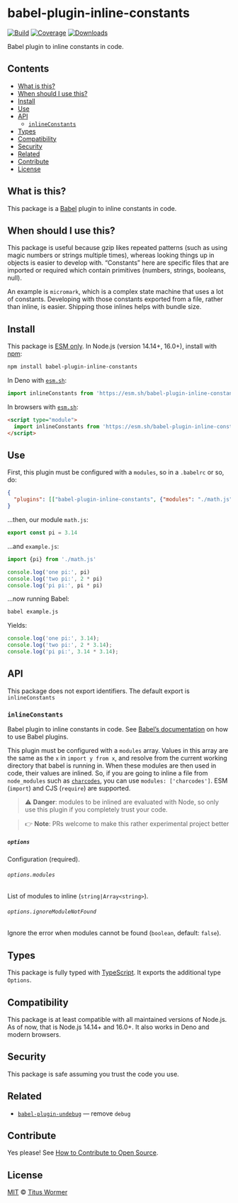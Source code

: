 # babel-plugin-inline-constants

[![Build][build-badge]][build]
[![Coverage][coverage-badge]][coverage]
[![Downloads][downloads-badge]][downloads]

Babel plugin to inline constants in code.

## Contents

*   [What is this?](#what-is-this)
*   [When should I use this?](#when-should-i-use-this)
*   [Install](#install)
*   [Use](#use)
*   [API](#api)
    *   [`inlineConstants`](#inlineconstants)
*   [Types](#types)
*   [Compatibility](#compatibility)
*   [Security](#security)
*   [Related](#related)
*   [Contribute](#contribute)
*   [License](#license)

## What is this?

This package is a [Babel][] plugin to inline constants in code.

## When should I use this?

This package is useful because gzip likes repeated patterns (such as using
magic numbers or strings multiple times), whereas looking things up in objects
is easier to develop with.
“Constants” here are specific files that are imported or required which contain
primitives (numbers, strings, booleans, null).

An example is `micromark`, which is a complex state machine that uses a lot of
constants.
Developing with those constants exported from a file, rather than inline, is
easier.
Shipping those inlines helps with bundle size.

## Install

This package is [ESM only][esm].
In Node.js (version 14.14+, 16.0+), install with [npm][]:

```sh
npm install babel-plugin-inline-constants
```

In Deno with [`esm.sh`][esmsh]:

```js
import inlineConstants from 'https://esm.sh/babel-plugin-inline-constants@4'
```

In browsers with [`esm.sh`][esmsh]:

```html
<script type="module">
  import inlineConstants from 'https://esm.sh/babel-plugin-inline-constants@4?bundle'
</script>
```

## Use

First, this plugin must be configured with a `modules`, so in a `.babelrc` or
so, do:

```json
{
  "plugins": [["babel-plugin-inline-constants", {"modules": "./math.js"}]]
}
```

…then, our module `math.js`:

```js
export const pi = 3.14
```

…and `example.js`:

```js
import {pi} from './math.js'

console.log('one pi:', pi)
console.log('two pi:', 2 * pi)
console.log('pi pi:', pi * pi)
```

…now running Babel:

```sh
babel example.js
```

Yields:

```js
console.log('one pi:', 3.14);
console.log('two pi:', 2 * 3.14);
console.log('pi pi:', 3.14 * 3.14);
```

## API

This package does not export identifiers.
The default export is `inlineConstants`

### `inlineConstants`

Babel plugin to inline constants in code.
See [Babel’s documentation][babel-plugins] on how to use Babel plugins.

This plugin must be configured with a `modules` array.
Values in this array are the same as the `x` in `import y from x`, and resolve
from the current working directory that babel is running in.
When these modules are then used in code, their values are inlined.
So, if you are going to inline a file from `node_modules` such as
[`charcodes`][charcodes], you can use `modules: ['charcodes']`.
ESM (`import`) and CJS (`require`) are supported.

> ⚠️ **Danger**: modules to be inlined are evaluated with Node, so only use
> this plugin if you completely trust your code.

> 👉 **Note**: PRs welcome to make this rather experimental project better

##### `options`

Configuration (required).

###### `options.modules`

List of modules to inline (`string|Array<string>`).

###### `options.ignoreModuleNotFound`

Ignore the error when modules cannot be found (`boolean`, default: `false`).

## Types

This package is fully typed with [TypeScript][].
It exports the additional type `Options`.

## Compatibility

This package is at least compatible with all maintained versions of Node.js.
As of now, that is Node.js 14.14+ and 16.0+.
It also works in Deno and modern browsers.

## Security

This package is safe assuming you trust the code you use.

## Related

*   [`babel-plugin-undebug`](https://github.com/wooorm/babel-plugin-undebug)
    — remove `debug`

## Contribute

Yes please!
See [How to Contribute to Open Source][contribute].

## License

[MIT][license] © [Titus Wormer][author]

<!-- Definitions -->

[build-badge]: https://github.com/wooorm/babel-plugin-inline-constants/workflows/main/badge.svg

[build]: https://github.com/wooorm/babel-plugin-inline-constants/actions

[coverage-badge]: https://img.shields.io/codecov/c/github/wooorm/babel-plugin-inline-constants.svg

[coverage]: https://codecov.io/github/wooorm/babel-plugin-inline-constants

[downloads-badge]: https://img.shields.io/npm/dm/babel-plugin-inline-constants.svg

[downloads]: https://www.npmjs.com/package/babel-plugin-inline-constants

[npm]: https://docs.npmjs.com/cli/install

[esmsh]: https://esm.sh

[license]: license

[author]: https://wooorm.com

[esm]: https://gist.github.com/sindresorhus/a39789f98801d908bbc7ff3ecc99d99c

[typescript]: https://www.typescriptlang.org

[contribute]: https://opensource.guide/how-to-contribute/

[babel]: https://babeljs.io

[babel-plugins]: https://babeljs.io/docs/plugins

[charcodes]: https://github.com/xtuc/charcodes
